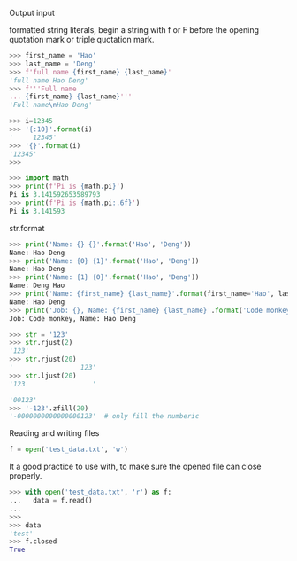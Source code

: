 Output input


 formatted string literals, begin a string with f or F before the opening quotation mark or triple quotation mark.
```python
>>> first_name = 'Hao'
>>> last_name = 'Deng'
>>> f'full name {first_name} {last_name}'
'full name Hao Deng'
>>> f'''Full name
... {first_name} {last_name}'''
'Full name\nHao Deng'
```
```python
>>> i=12345
>>> '{:10}'.format(i)
'     12345'
>>> '{}'.format(i)
'12345'
>>>
```
```python
>>> import math
>>> print(f'Pi is {math.pi}')
Pi is 3.141592653589793
>>> print(f'Pi is {math.pi:.6f}')
Pi is 3.141593
```

str.format
```python
>>> print('Name: {} {}'.format('Hao', 'Deng'))
Name: Hao Deng
>>> print('Name: {0} {1}'.format('Hao', 'Deng'))
Name: Hao Deng
>>> print('Name: {1} {0}'.format('Hao', 'Deng'))
Name: Deng Hao
>>> print('Name: {first_name} {last_name}'.format(first_name='Hao', last_name='Deng'))
Name: Hao Deng
>>> print('Job: {}, Name: {first_name} {last_name}'.format('Code monkey', first_name='Hao', last_name='Deng'))
Job: Code monkey, Name: Hao Deng
```
```python
>>> str = '123'
>>> str.rjust(2)
'123'
>>> str.rjust(20)
'                 123'
>>> str.ljust(20)
'123                 '
```
```python
'00123'
>>> '-123'.zfill(20)
'-0000000000000000123'  # only fill the numberic
```


Reading and writing files
```python
f = open('test_data.txt', 'w')
```

It a good practice to use with, to make sure the opened file can close properly.
```python
>>> with open('test_data.txt', 'r') as f:
...   data = f.read()
...
>>>
>>> data
'test'
>>> f.closed
True
```
